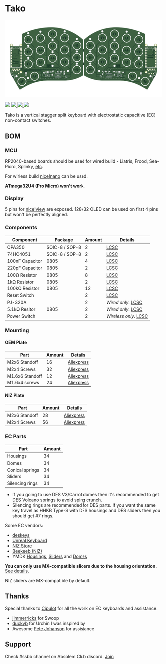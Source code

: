 # Tako

![Tako Keyboard](./docs/img/pcb.png)

<span>
  <img src="https://img.shields.io/github/last-commit/ssbb/tako?style=flat-square">
  <a href="https://github.com/ssbb/tako/releases">
    <img src="https://img.shields.io/github/v/release/ssbb/tako?include_prereleases&color=success&style=flat-square">
    <img src="https://img.shields.io/github/downloads/ssbb/tako/total?color=success&style=flat-square">
  </a>
  <img src="https://img.shields.io/static/v1?label=license&message=MIT&color=success&style=flat-square">
</span>

Tako is a vertical stagger split keyboard with electrostatic capacitive (EC) non-contact switches.

## BOM

### MCU

RP2040-based boards should be used for wired build - Liatris, Frood, Sea-Picro, Splinky, [etc](https://github.com/qmk/qmk_firmware/blob/master/docs/platformdev_rp2040.md#rp2040-community-edition-idrp2040_ce).

For wirless build [nice!nano](https://nicekeyboards.com/nice-nano/) can be used.

**ATmega32U4 (Pro Micro) won't work.**

### Display

5 pins for [nice!view](https://nicekeyboards.com/nice-view/) are exposed. 128x32 OLED can be used on first 4 pins but won't be perfectly aligned.

### Components

| Component            | Package        | Amount | Details                                                                                                                                  |
|----------------------|----------------|--------|------------------------------------------------------------------------------------------------------------------------------------------|
| OPA350               | SOIC-8 / SOP-8 | 2      | [LCSC](https://www.lcsc.com/product-detail/_Texas-Instruments-_C13388.html)                                                              |
| 74HC4051             | SOIC-8 / SOP-8 | 2      | [LCSC](https://www.lcsc.com/product-detail/_Nexperia-_C9386.html)                                                                        |
| 100nF Capacitor      | 0805           | 4      | [LCSC](https://www.lcsc.com/product-detail/_FH-Guangdong-Fenghua-Advanced-Tech-_C38141.html)                                             |
| 220pF Capacitor      | 0805           | 2      | [LCSC](https://www.lcsc.com/product-detail/_Chinocera-_C465163.html)                                                                     |
| 100&#8486; Resistor  | 0805           | 8      | [LCSC](https://www.lcsc.com/product-detail/_UNI-ROYAL-Uniroyal-Elec-_C17408.html)                                                        |
| 1k&#8486; Resistor   | 0805           | 2      | [LCSC](https://www.lcsc.com/product-detail/_UNI-ROYAL-Uniroyal-Elec-_C17513.html)                                                        |
| 100k&#8486; Resistor | 0805           | 12     | [LCSC](https://www.lcsc.com/product-detail/_UNI-ROYAL-Uniroyal-Elec-_C149504.html)                                                       |
| Reset Switch         |                | 2      | [LCSC](https://www.lcsc.com/product-detail/Tactile-Switches_PANASONIC-EVQPUC02K_C79174.html)                                             |
| PJ-320A              |                | 2      | *Wired only*. [LCSC](https://www.lcsc.com/product-detail/_XKB-Connectivity-_C2884926.html)                                               |
| 5.1k&#8486; Resitor  | 0805           | 2      | *Wired only*. [LCSC](https://www.lcsc.com/product-detail/Chip-Resistor-Surface-Mount_UNI-ROYAL-Uniroyal-Elec-0805W8F5101T5E_C27834.html) |
| Power Switch         |                | 2      | *Wireless only*. [LCSC](https://www.lcsc.com/product-detail/Slide-Switches_C-K-PCM12SMTR_C221841.html)                                   |

### Mounting

#### OEM Plate

| Part            | Amount | Details                                                                               |
|-----------------|--------|---------------------------------------------------------------------------------------|
| M2x6 Standoff   | 16     | [Aliexpress](https://aliexpress.com/item/33020779625.html?sku_id=12000029334740103)   |
| M2x4 Screws     | 32     | [Aliexpress](https://aliexpress.com/item/4001248931159.html?sku_id=12000019001985950) |
| M1.6x6 Standoff | 12     | [Aliexpress](https://aliexpress.com/item/33020779625.html?sku_id=12000029334740086)   |
| M1.6x4 screws   | 24     | [Aliexpress](https://aliexpress.com/item/4001248931159.html?sku_id=12000019001985952) |

#### NIZ Plate

| Part            | Amount | Details                                                                               |
|-----------------|--------|---------------------------------------------------------------------------------------|
| M2x6 Standoff   | 28     | [Aliexpress](https://aliexpress.com/item/33020779625.html?sku_id=12000029334740103)   |
| M2x4 Screws     | 56     | [Aliexpress](https://aliexpress.com/item/4001248931159.html?sku_id=12000019001985950) |

### EC Parts

| Part            | Amount |
|-----------------|--------|
| Housings        | 34     |
| Domes           | 34     |
| Conical springs | 34     |
| Sliders         | 34     |
| Silencing rings | 34     |

- If you going to use DES V3/Carrot domes then it's recommended to get DES Volcano springs to avoid sping crunch.
- Silencing rings are recommended for DES parts. If you want the same key travel as HHKB Type-S with DES housings and DES sliders then you should get #7 rings.

Some EC vendors:

- [deskeys](https://deskeys.io/)
- [Unreal Keyboard](https://unrealkeyboards.com/)
- [NIZ Store](https://www.nizkeyboard.com/products/2019-new-niz-ec-switch)
- [Beekeeb (NIZ)](https://shop.beekeeb.com/product/niz-ec-switch/)
- YMDK [Housings](https://aliexpress.com/item/1005005724051113.html), [Sliders](https://aliexpress.com/item/1005005721976294.html) and [Domes](https://aliexpress.com/item/1005005721050116.html)

**You can only use MX-compatible sliders due to the housing orientation.** [See details](./docs/housing_orientation.md).

NIZ sliders are MX-compatible by default.

## Thanks

Special thanks to [Cipulot](https://github.com/Cipulot/) for all the work on EC keyboards and assistance.

- [jimmerricks](https://github.com/jimmerricks/swoop) for Swoop
- [duckyb](https://github.com/duckyb/urchin) for Urchin I was inspired by
- Awesome [Pete Johanson](https://github.com/petejohanson) for assistance

## Support

Check #ssbb channel on Absolem Club discord. [Join](https://discord.gg/WKmtMGwQtC)
